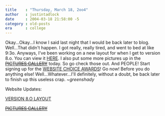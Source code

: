 ```yaml
---
title    : "Thursday, March 18, 2oo4"
author   : justintadlock
date     : 2004-03-18 21:58:00 -5
category : old-posts
era      : college
---
```


Okay...Okay...I know I said last night that I would be back later to blog.  Well...That didn't happen.  I got really, really tired, and went to bed at like 9:3o.  Anyways, I've been working on a new layout for when I get to version 8.o.  You can view it <a href="/art/images/DarkAutumn80.jpg" title="Mario Sunshine Layout" rel="external"> HERE</a>.  I also put some more pictures up in the <a href="http://" title="Link No Longer Works"><del> PICTURES GALLERY</del></a> today.  So go check those out.  And PEOPLE!  Start signing up for the <a href="/websitechoiceawards" title="Website Choice Awards" rel="external"> WEBSITE CHOICE AWARDS</a>!  Go now!  Before you do anything else!  Well...Whatever...I'll definitely, without a doubt, be back later to finish up this useless crap.  <em> ~greenshady</em>

Website Updates:

<a href="/art/images/DarkAutumn80.jpg" title="Mario Sunshine Image Designed By Justin Tadlock" rel="external">VERSION 8.O LAYOUT</a>

<a href="http://" title="Link No Longer Works"><del>PICTURES GALLERY</del></a>
